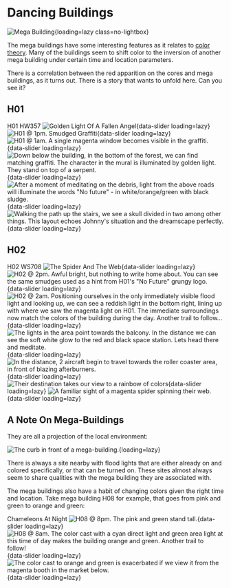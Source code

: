 # Dancing Buildings

![Mega Building](./assets/megabuilding-as-core.png){loading=lazy class=no-lightbox}

The mega buildings have some interesting features as it relates to [color theory](./theory-color.md).
Many of the buildings seem to shift color to the inversion of another mega building
under certain time and location parameters.

There is a correlation between the red apparition on the cores and mega buildings,
as it turns out. There is a story that wants to unfold here. Can you see it?

## H01

H01 HW357
![Golden Light Of A Fallen Angel](./assets/mb-h01-0.png){data-slider loading=lazy}
![H01 @ 1pm. Smudged Graffiti](./assets/mb-h01-a.png){data-slider loading=lazy}
![H01 @ 1am. A single magenta window becomes visible in the graffiti.](./assets/mb-h01-b.png){data-slider loading=lazy}
![Down below the building, in the bottom of the forest, we can find matching graffiti. The character in the mural is illuminated by golden light. They stand on top of a serpent.](./assets/mb-h01-c.png){data-slider loading=lazy}
![After a moment of meditating on the debris, light from the above roads will illuminate the words "No future" - in white/orange/green with black sludge.](./assets/mb-h01-d.jpg){data-slider loading=lazy}
![Walking the path up the stairs, we see a skull divided in two among other things. This layout echoes Johnny's situation and the dreamscape perfectly.](./assets/mb-h01-d.png){data-slider loading=lazy}

## H02

H02 WS708
![The Spider And The Web](./assets/mb-h02-0.png){data-slider loading=lazy}
![H02 @ 2pm. Awful bright, but nothing to write home about. You can see the same smudges used as a hint from H01's "No Future" grungy logo.](./assets/mb-h02-a.png){data-slider loading=lazy}
![H02 @ 2am. Positioning ourselves in the only immediately visible flood light and looking up, we can see a reddish light in the bottom right, lining up with where we saw the magenta light on H01. The immediate surroundings now match the colors of the building during the day. Another trail to follow...](./assets/mb-h02-b.png){data-slider loading=lazy}
![The lights in the area point towards the balcony. In the distance we can see the soft white glow to the red and black space station. Lets head there and meditate.](./assets/mb-h02-c.png){data-slider loading=lazy}
![In the distance, 2 aircraft begin to travel towards the roller coaster area, in front of blazing afterburners.](./assets/mb-h02-d.png){data-slider loading=lazy}
![Their destination takes our view to a rainbow of colors](./assets/mb-h02-e.png){data-slider loading=lazy}
![A familiar sight of a magenta spider spinning their web.](./assets/mb-h02-f.png){data-slider loading=lazy}

## A Note On Mega-Buildings

They are all a projection of the local environment:

![The curb in front of a mega-building.](./assets/megabuilding-example.jpg){loading=lazy}

There is always a site nearby with flood lights that are either already
on and colored specifically, or that can be turned on. These sites almost always
seem to share qualities with the mega building they are associated with.

The mega buildings also have a habit of changing colors given the right time and
location. Take mega building H08 for example, that goes from pink and green to
orange and green:

Chameleons At Night
![H08 @ 8pm. The pink and green stand tall.](./assets/mb-h08-a.png){data-slider loading=lazy}
![H08 @ 8am. The color cast with a cyan direct light and green area light at this time of day makes the building orange and green. Another trail to follow!](./assets/mb-h08-b.png){data-slider loading=lazy}
![The color cast to orange and green is exacerbated if we view it from the magenta booth in the market below.](./assets/mb-h08-c.png){data-slider loading=lazy}
